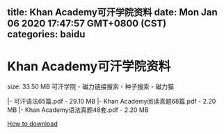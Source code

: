 
title: Khan Academy可汗学院资料
date: Mon Jan 06 2020 17:47:57 GMT+0800 (CST)    
categories: baidu
---

# Khan Academy可汗学院资料
size: 33.50 MB
 可汗学院 - 磁力链接搜索 - 种子搜索 - 磁力猫
 
|- 可汗语法65篇.pdf - 29.10 MB
|- Khan Academy阅读真题68篇.pdf - 2.20 MB
|- Khan Academy语法真题48套.pdf - 2.20 MB

[How to download](https://bpcam.bemobtrk.com/go/2ceec3aa-1ca2-46d6-b9ff-aaa5c184517c?jno=5208)